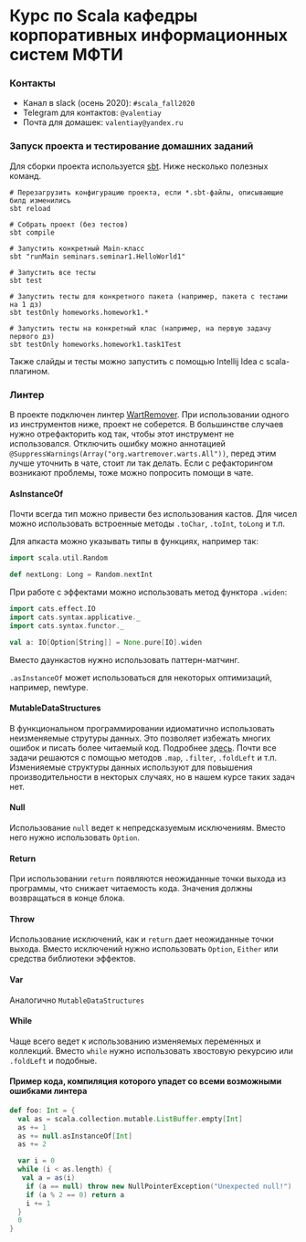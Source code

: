 # Курс по Scala кафедры корпоративных информационных систем МФТИ

### Контакты
* Канал в slack (осень 2020): `#scala_fall2020`
* Telegram  для контактов: `@valentiay`
* Почта для домашек: `valentiay@yandex.ru`

### Запуск проекта и тестирование домашних заданий
Для сборки проекта используется [sbt](https://www.scala-sbt.org/). Ниже несколько полезных команд.
```shell script
# Перезагрузить конфигурацию проекта, если *.sbt-файлы, описывающие билд изменились
sbt reload

# Собрать проект (без тестов)
sbt compile

# Запустить конкретный Main-класс
sbt "runMain seminars.seminar1.HelloWorld1"

# Запустить все тесты
sbt test

# Запустить тесты для конкретного пакета (например, пакета с тестами на 1 дз)
sbt testOnly homeworks.homework1.*

# Запустить тесты на конкретный клас (например, на первую задачу первого дз)
sbt testOnly homeworks.homework1.task1Test
```

Также слайды и тесты можно запустить с помощью Intellij Idea с scala-плагином.

### Линтер
В проекте подключен линтер [WartRemover](https://www.wartremover.org/). 
При использовании одного из инструментов ниже, проект не соберется. 
В большинстве случаев нужно отрефакторить код так, 
чтобы этот инструмент не использовался. 
Отключить ошибку можно аннотацией `@SuppressWarnings(Array("org.wartremover.warts.All"))`, 
перед этим лучше уточнить в чате, стоит ли так делать. 
Если с рефакторингом возникают проблемы, тоже можно попросить помощи в чате.


#### AsInstanceOf
Почти всегда тип можно привести без использования кастов. 
Для чисел можно использовать встроенные методы `.toChar`, `.toInt`, `toLong` и т.п.


Для апкаста можно указывать типы в функциях, например так:
```scala
import scala.util.Random

def nextLong: Long = Random.nextInt
```
При работе с эффектами можно использовать метод функтора `.widen`:
```scala
import cats.effect.IO
import cats.syntax.applicative._
import cats.syntax.functor._

val a: IO[Option[String]] = None.pure[IO].widen
```

Вместо даункастов нужно использовать паттерн-матчинг.

`.asInstanceOf` может использоваться для некоторых оптимизаций, например, newtype.

#### MutableDataStructures
В функциональном программировании идиоматично использовать неизменяемые 
струтуры данных. Это позволяет избежать многих ошибок и писать более читаемый код. 
Подробнее [здесь](https://alvinalexander.com/scala/scala-idiom-immutable-code-functional-programming-immutability).
Почти все задачи решаются с помощью методов `.map`, `.filter`, `.foldLeft` и т.п.
Изменияемые структуры данных используют для повышения производительности 
в некторых случаях, но в нашем курсе таких задач нет.

#### Null
Использование `null` ведет к непредсказуемым исключениям. 
Вместо него нужно использовать `Option`.

#### Return
При использовании `return` появляются неожиданные точки выхода из программы, 
что снижает читаемость кода. Значения должны возвращаться в конце блока.

#### Throw
Использование исключений, как и `return` дает неожиданные точки выхода. 
Вместо исключений нужно использовать `Option`, `Either` или средства библиотеки эффектов.

#### Var
Аналогично `MutableDataStructures`

#### While
Чаще всего ведет к использованию изменяемых переменных и коллекций. 
Вместо `while` нужно использовать хвостовую рекурсию или `.foldLeft` и подобные.

#### Пример кода, компиляция которого упадет со всеми возможными ошибками линтера
```scala
def foo: Int = {
  val as = scala.collection.mutable.ListBuffer.empty[Int]
  as += 1
  as += null.asInstanceOf[Int]
  as += 2

  var i = 0
  while (i < as.length) {
   val a = as(i)
    if (a == null) throw new NullPointerException("Unexpected null!")
    if (a % 2 == 0) return a
    i += 1
  }
  0
}
```